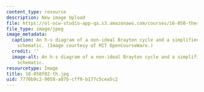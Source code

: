 ```yaml
---
content_type: resource
description: New image Upload
file: https://ol-ocw-studio-app-qa.s3.amazonaws.com/courses/16-050-thermal-energy-fall-2002/7770b9c29058a07bcff9b177c5cea5c2_16-050f02-th.jpg
file_type: image/jpeg
image_metadata:
  caption: An h-s diagram of a non-ideal Brayton cycle and a simplified gas turbine
    schematic. (Image courtesy of MIT OpenCourseWare.)
  credit: ''
  image-alt: An h-s diagram of a non-ideal Brayton cycle and a simplified gas turbine
    schematic.
resourcetype: Image
title: 16-050f02-th.jpg
uid: 7770b9c2-9058-a07b-cff9-b177c5cea5c2
---
```

